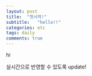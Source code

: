 ```yaml
---
layout: post
title:  "첫시작!"
subtitle:   "hello!!"
categories: etc
tags: daily
comments: true
---
```




hi

실시간으로 반영할 수 있도록 update!
